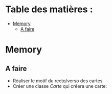 # Table des matières :<!-- omit from toc -->
- [Memory](#memory)
  - [A faire](#a-faire)


# Memory

## A faire

- Réaliser le motif du recto/verso des cartes
- Créer une classe *Carte* qui créera une carte: